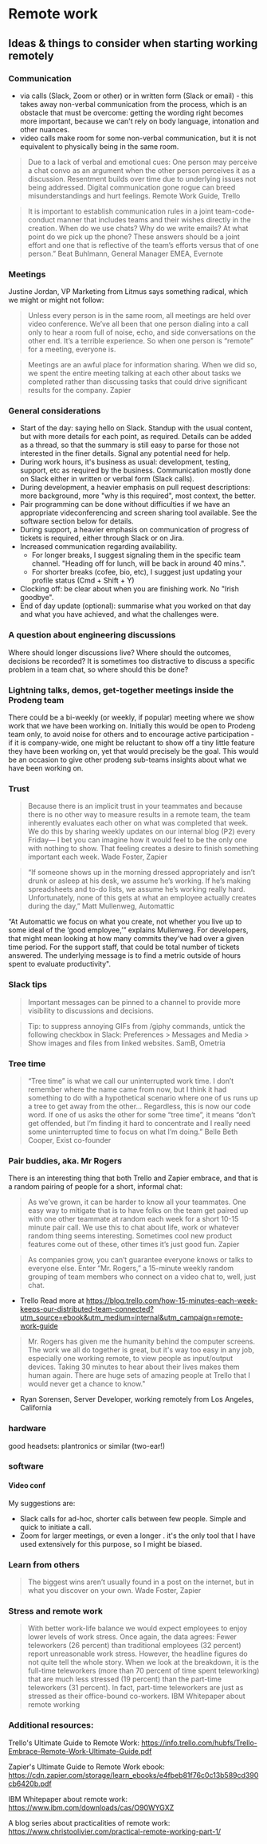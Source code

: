 # Remote work

## Ideas & things to consider when starting working remotely

### Communication 

- via calls (Slack, Zoom or other) or in written form (Slack or email) - this takes away non-verbal communication from the process, which is an obstacle that must be overcome: getting the wording right becomes more important, because we can't rely on body language, intonation and other nuances.
- video calls make room for some non-verbal communication, but it is not equivalent to physically being in the same room.

> Due to a lack of verbal and emotional cues: One person may perceive a chat convo as an argument when the other person perceives it as a discussion.
> Resentment builds over time due to underlying issues not being addressed. Digital communication gone rogue can breed misunderstandings and hurt feelings.
Remote Work Guide, Trello

> It is important to establish communication rules in a joint team-code-conduct manner that includes teams and their wishes directly in the creation. 
> When do we use chats? Why do we write emails? At what point do we pick up the phone? These answers should be a joint effort and one that is reflective of the team’s efforts versus that of one person.”
Beat Buhlmann, General Manager EMEA, Evernote

### Meetings

Justine Jordan, VP Marketing from Litmus says something radical, which we might or might not follow: 
> Unless every person is in the same room, all meetings are held over video conference. We’ve all been that one person dialing into a call only to hear a room full of noise, echo, and side conversations on the other end. It’s a terrible experience. So when one person is “remote” for a meeting, everyone is.

> Meetings are an awful place for information sharing. When we did so, we spent the entire meeting talking at each other about tasks we completed rather than discussing tasks that could drive significant results for the company.
Zapier 

### General considerations

- Start of the day: saying hello on Slack. Standup with the usual content, but with more details for each point, as required. Details can be added as a thread, so that the summary is still easy to parse for those not interested in the finer details. Signal any potential need for help.
- During work hours, it's business as usual: development, testing, support, etc as required by the business. Communication mostly done on Slack either in written or verbal form (Slack calls).
- During development, a heavier emphasis on pull request descriptions: more background, more "why is this required", most context, the better.
- Pair programming can be done without difficulties if we have an appropriate videconferencing and screen sharing tool available. See the software section below for details. 
- During support, a heavier emphasis on communication of progress of tickets is required, either through Slack or on Jira.
- Increased communication regarding availability.
	- For longer breaks, I suggest signaling them in the specific team channel. "Heading off for lunch, will be back in around 40 mins.". 
	- For shorter breaks (cofee, bio, etc), I suggest just updating your profile status (Cmd + Shift + Y)
- Clocking off: be clear about when you are finishing work. No "Irish goodbye".
- End of day update (optional): summarise what you worked on that day and what you have achieved, and what the challenges were. 


### A question about engineering discussions

Where should longer discussions live? Where should the outcomes, decisions be recorded?
It is sometimes too distractive to discuss a specific problem in a team chat, so where should this be done?

### Lightning talks, demos, get-together meetings inside the Prodeng team

There could be a bi-weekly (or weekly, if popular) meeting where we show work that we have been working on. Initially this would be open to Prodeng team only, to avoid noise for others and to encourage active participation - if it is company-wide, one might be reluctant to show off a tiny little feature they have been working on, yet that would precisely be the goal. 
This would be an occasion to give other prodeng sub-teams insights about what we have been working on.

### Trust

> Because there is an implicit trust in your teammates and because there is no other way to measure results in a remote team, the team inherently evaluates each other on what was completed that week. We do this by sharing weekly updates on our internal blog (P2) every Friday—
I bet you can imagine how it would feel to be the only one with nothing to show. That feeling creates a desire to finish something important each week.
Wade Foster, Zapier

> “If someone shows up in the morning dressed appropriately and isn’t drunk or asleep at his desk, we
assume he’s working. If he’s making spreadsheets and to-do lists, we assume he’s working really hard. Unfortunately, none of this gets at what an employee actually creates during the day,”
Matt Mullenweg, Automattic

“At Automattic we focus on what you create, not whether you live up to some ideal of the ‘good employee,’” explains Mullenweg. For developers, that might mean looking at how many commits they’ve had over a given time period. For the support staff, that could be total number of tickets answered. The underlying message is to find a metric outside of hours spent to evaluate productivity".

### Slack tips

> Important messages can be pinned to a channel to provide more visibility to discussions and decisions.

> Tip: to suppress annoying GIFs from /giphy commands, untick the following checkbox in Slack: Preferences > Messages and Media > Show images and files from linked websites. 
SamB, Ometria

### Tree time

> “Tree time” is what we call our uninterrupted work time. I don’t remember where the name came from now, but I think it had something to do with a hypothetical scenario where one of us runs up a tree to get away from the other… Regardless, this is now our code word. If one of us asks the other for some “tree time”, it means “don’t get offended, but I’m finding it hard to concentrate and I really need some uninterrupted time to focus on what I’m doing.”
Belle Beth Cooper, Exist co-founder

### Pair buddies, aka. Mr Rogers

There is an interesting thing that both Trello and Zapier embrace, and that is a random pairing of people for a short, informal chat:

> As we’ve grown, it can be harder to know all your teammates. One easy way to mitigate that is to have folks on the team get paired up with one other teammate at random each week for a short 10-15 minute pair call. We use this to chat about life, work or whatever random thing seems interesting. Sometimes cool new product features come out of these, other times it’s just good fun.
Zapier

> As companies grow, you can’t guarantee everyone knows or talks to everyone else. Enter “Mr. Rogers,” a 15-minute weekly random grouping of team members who connect on a video chat to, well, just chat.
- Trello
Read more at https://blog.trello.com/how-15-minutes-each-week-keeps-our-distributed-team-connected?utm_source=ebook&utm_medium=internal&utm_campaign=remote-work-guide

> Mr. Rogers has given me the humanity behind the computer screens. The work we all do together is great, but it's way too easy in any job, especially one working remote, to view people as input/output devices. Taking 30 minutes to hear about their lives makes them human again. There are huge sets of amazing people at Trello that I would never get a chance to know."
- Ryan Sorensen, Server Developer, working remotely from Los Angeles, California

### hardware

good headsets: plantronics or similar (two-ear!) 

### software

#### Video conf

My suggestions are:
- Slack calls for ad-hoc, shorter calls between few people. Simple and quick to initiate a call.
- Zoom for larger meetings, or even a longer . it's the only tool that I have used extensively for this purpose, so I might be biased. 

### Learn from others 

> The biggest wins aren’t usually found in a post on the internet, but in what you discover on your own. 
Wade Foster, Zapier

### Stress and remote work 

> With better work-life balance we would expect employees to enjoy lower levels of work stress. Once again, the data agrees: Fewer teleworkers (26 percent) than traditional employees (32 percent) report unreasonable work stress. However, the headline figures do not quite tell the whole story. When we look at the breakdown, it is the full-time teleworkers (more than 70 percent of time spent teleworking) that are much less stressed (19 percent) than the part-time teleworkers (31 percent). In fact, part-time teleworkers are just as stressed as their office-bound co-workers.
IBM Whitepaper about remote working

### Additional resources: 

Trello's Ultimate Guide to Remote Work: 
https://info.trello.com/hubfs/Trello-Embrace-Remote-Work-Ultimate-Guide.pdf

Zapier's Ultimate Guide to Remote Work ebook: https://cdn.zapier.com/storage/learn_ebooks/e4fbeb81f76c0c13b589cd390cb6420b.pdf

IBM Whitepaper about remote work: 
https://www.ibm.com/downloads/cas/O90WYGXZ

A blog series about practicalities of remote work:
https://www.christoolivier.com/practical-remote-working-part-1/ 
